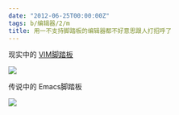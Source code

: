 ```yaml
---
date: "2012-06-25T00:00:00Z"
tags: b/编辑器/2/m
title: 用一不支持脚踏板的编辑器都不好意思跟人打招呼了
---
```


现实中的 [VIM脚踏板][1]

![](https://blog.du1ab.org/2012/vim-clutch.jpg)

传说中的 Emacs脚踏板

![](https://blog.du1ab.org/2012/emacs-clutch.jpg)

[1]: http://linuxtoy.org/archives/vim-clutch.html
